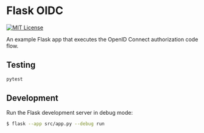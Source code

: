 # Flask OIDC

[![MIT License](https://img.shields.io/badge/License-MIT-blue.svg)](https://github.com/nickolashkraus/flask-oidc/blob/master/LICENSE)

An example Flask app that executes the OpenID Connect authorization code flow.

## Testing

```bash
pytest
```

## Development

Run the Flask development server in debug mode:

```bash
$ flask --app src/app.py --debug run
```
